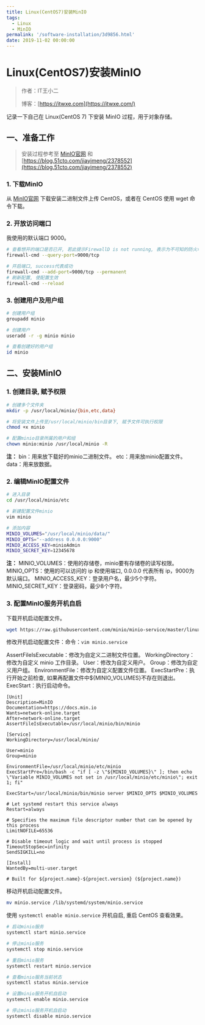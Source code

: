 ```yaml
---
title: Linux(CentOS7)安装MinIO
tags:
  - Linux
  - MinIO
permalink: '/software-installation/3d9856.html'
date: 2019-11-02 00:00:00
---
```


# Linux(CentOS7)安装MinIO

> 作者：IT王小二
>
> 博客：[https://itwxe.com](https://itwxe.com/)

记录一下自己在 Linux(CentOS 7) 下安装 MinIO 过程，用于对象存储。

## 一、准备工作

> 安装过程参考至 [MinIO官网](https://docs.min.io/cn/minio-quickstart-guide.html) 和 [https://blog.51cto.com/jiayimeng/2378552](https://blog.51cto.com/jiayimeng/2378552)

### 1. 下载MinIO

从 [MinIO官网](https://docs.min.io/cn/minio-quickstart-guide.html) 下载安装二进制文件上传 CentOS，或者在 CentOS 使用 wget 命令下载。

### 2. 开放访问端口

我使用的默认端口 9000。

```bash
# 查看想开的端口是否已开, 若此提示FirewallD is not running, 表示为不可知的防火墙 需要查看状态并开启防火墙, 如果是云服务器还需要去控制台配置安全组访问
firewall-cmd --query-port=9000/tcp

# 开启端口, success代表成功
firewall-cmd --add-port=9000/tcp --permanent
# 刷新配置, 使配置生效
firewall-cmd --reload
```

### 3. 创建用户及用户组

```bash
# 创建用户组
groupadd minio

# 创建用户
useradd -r -g minio minio

# 查看创建好的用户组
id minio
```

## 二、安装MinIO

### 1. 创建目录, 赋予权限

```bash
# 创建多个文件夹
mkdir -p /usr/local/minio/{bin,etc,data}

# 将安装文件上传至/usr/local/minio/bin目录下, 赋予文件可执行权限
chmod +x minio

# 配置minio目录所属的用户和组
chown minio:minio /usr/local/minio -R
```

**注：**
bin：用来放下载好的minio二进制文件。
etc：用来放minio配置文件。
data：用来放数据。

### 2. 编辑MinIO配置文件

```bash
# 进入目录
cd /usr/local/minio/etc

# 新建配置文件minio
vim minio

# 添加内容
MINIO_VOLUMES="/usr/local/minio/data/"
MINIO_OPTS="--address 0.0.0.0:9000"
MINIO_ACCESS_KEY=minioAdmin
MINIO_SECRET_KEY=12345678
```

**注：**
MINIO_VOLUMES：使用的存储卷，minio要有存储卷的读写权限。
MINIO_OPTS：使用的可以访问的 ip 和使用端口, 0.0.0.0 代表所有 ip，9000为默认端口。
MINIO_ACCESS_KEY：登录用户名，最少5个字符。
MINIO_SECRET_KEY：登录密码，最少8个字符。

### 3. 配置MinIO服务开机自启

下载开机启动配置文件。

```bash
wget https://raw.githubusercontent.com/minio/minio-service/master/linux-systemd/minio.service
```

修改开机启动配置文件：命令：`vim minio.service`

AssertFileIsExecutable：修改为自定义二进制文件位置。
WorkingDirectory：修改为自定义 minio 工作目录。
User：修改为自定义用户。
Group：修改为自定义用户组。
EnvironmentFile：修改为自定义配置文件位置。
ExecStartPre：执行开始之前检查, 如果再配置文件中${MINIO_VOLUMES}不存在则退出。
ExecStart：执行启动命令。

```
[Unit]
Description=MinIO
Documentation=https://docs.min.io
Wants=network-online.target
After=network-online.target
AssertFileIsExecutable=/usr/local/minio/bin/minio

[Service]
WorkingDirectory=/usr/local/minio/

User=minio
Group=minio

EnvironmentFile=/usr/local/minio/etc/minio
ExecStartPre=/bin/bash -c "if [ -z \"${MINIO_VOLUMES}\" ]; then echo \"Variable MINIO_VOLUMES not set in /usr/local/minio/etc/minio\"; exit 1; fi"

ExecStart=/usr/local/minio/bin/minio server $MINIO_OPTS $MINIO_VOLUMES

# Let systemd restart this service always
Restart=always

# Specifies the maximum file descriptor number that can be opened by this process
LimitNOFILE=65536

# Disable timeout logic and wait until process is stopped
TimeoutStopSec=infinity
SendSIGKILL=no

[Install]
WantedBy=multi-user.target

# Built for ${project.name}-${project.version} (${project.name})
```

移动开机启动配置文件。

```bash
mv minio.service /lib/systemd/system/minio.service
```

使用 `systemctl enable minio.service` 开机自启, 重启 CentOS 查看效果。

```bash
# 启动minio服务
systemctl start minio.service

# 停止minio服务
systemctl stop minio.service

# 重启minio服务
systemctl restart minio.service

# 查看minio服务当前状态
systemctl status minio.service

# 设置minio服务开机自启动
systemctl enable minio.service

# 停止minio服务开机自启动
systemctl disable minio.service
```


